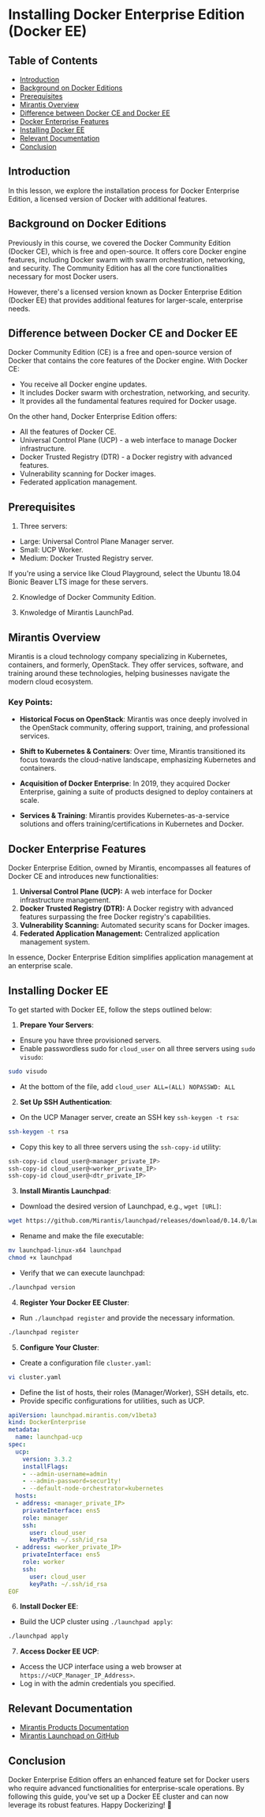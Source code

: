 # Installing Docker Enterprise Edition (Docker EE)

## Table of Contents

- [Introduction](#introduction)
- [Background on Docker Editions](#background-on-docker-editions)
- [Prerequisites](#prerequisites)
- [Mirantis Overview](#mirantis-overview)
- [Difference between Docker CE and Docker EE](#difference-between-docker-ce-and-docker-ee)
- [Docker Enterprise Features](#docker-enterprise-features)
- [Installing Docker EE](#installing-docker-ee)
- [Relevant Documentation](#relevant-documentation)
- [Conclusion](#conclusion)

## Introduction

In this lesson, we explore the installation process for Docker Enterprise Edition, a licensed version of Docker with additional features.

## Background on Docker Editions

Previously in this course, we covered the Docker Community Edition (Docker CE), which is free and open-source. It offers core Docker engine features, including Docker swarm with swarm orchestration, networking, and security. The Community Edition has all the core functionalities necessary for most Docker users.

However, there's a licensed version known as Docker Enterprise Edition (Docker EE) that provides additional features for larger-scale, enterprise needs.

## Difference between Docker CE and Docker EE

Docker Community Edition (CE) is a free and open-source version of Docker that contains the core features of the Docker engine. With Docker CE:

- You receive all Docker engine updates.
- It includes Docker swarm with orchestration, networking, and security.
- It provides all the fundamental features required for Docker usage.

On the other hand, Docker Enterprise Edition offers:

- All the features of Docker CE.
- Universal Control Plane (UCP) - a web interface to manage Docker infrastructure.
- Docker Trusted Registry (DTR) - a Docker registry with advanced features.
- Vulnerability scanning for Docker images.
- Federated application management.

## Prerequisites

1. Three servers: 
- Large: Universal Control Plane Manager server.
- Small: UCP Worker.
- Medium: Docker Trusted Registry server.

If you're using a service like Cloud Playground, select the Ubuntu 18.04 Bionic Beaver LTS image for these servers.
   
2. Knowledge of Docker Community Edition.

3. Knwoledge of Mirantis LaunchPad.

## Mirantis Overview

Mirantis is a cloud technology company specializing in Kubernetes, containers, and formerly, OpenStack. They offer services, software, and training around these technologies, helping businesses navigate the modern cloud ecosystem.

### Key Points:

- **Historical Focus on OpenStack**: Mirantis was once deeply involved in the OpenStack community, offering support, training, and professional services.
  
- **Shift to Kubernetes & Containers**: Over time, Mirantis transitioned its focus towards the cloud-native landscape, emphasizing Kubernetes and containers.

- **Acquisition of Docker Enterprise**: In 2019, they acquired Docker Enterprise, gaining a suite of products designed to deploy containers at scale.

- **Services & Training**: Mirantis provides Kubernetes-as-a-service solutions and offers training/certifications in Kubernetes and Docker.

## Docker Enterprise Features

Docker Enterprise Edition, owned by Mirantis, encompasses all features of Docker CE and introduces new functionalities:

1. **Universal Control Plane (UCP):** A web interface for Docker infrastructure management.
2. **Docker Trusted Registry (DTR):** A Docker registry with advanced features surpassing the free Docker registry's capabilities.
3. **Vulnerability Scanning:** Automated security scans for Docker images.
4. **Federated Application Management:** Centralized application management system.

In essence, Docker Enterprise Edition simplifies application management at an enterprise scale.

## Installing Docker EE

To get started with Docker EE, follow the steps outlined below:

1. **Prepare Your Servers**:
   
- Ensure you have three provisioned servers.
- Enable passwordless sudo for `cloud_user` on all three servers using `sudo visudo`:

```bash
sudo visudo
```

- At the bottom of the file, add `cloud_user ALL=(ALL) NOPASSWD: ALL`

2. **Set Up SSH Authentication**:

- On the UCP Manager server, create an SSH key `ssh-keygen -t rsa`:

```bash
ssh-keygen -t rsa
```

- Copy this key to all three servers using the `ssh-copy-id` utility:

```bash
ssh-copy-id cloud_user@<manager_private_IP>
ssh-copy-id cloud_user@<worker_private_IP>
ssh-copy-id cloud_user@<dtr_private_IP>
```

3. **Install Mirantis Launchpad**:

- Download the desired version of Launchpad, e.g., `wget [URL]`:

```bash
wget https://github.com/Mirantis/launchpad/releases/download/0.14.0/launchpad-linux-x64
```

- Rename and make the file executable:

```bash
mv launchpad-linux-x64 launchpad
chmod +x launchpad
```

- Verify that we can execute launchpad:

```bash
./launchpad version
```

4. **Register Your Docker EE Cluster**:

- Run `./launchpad register` and provide the necessary information.

```bash
./launchpad register
```

5. **Configure Your Cluster**:

- Create a configuration file `cluster.yaml`:

```bash
vi cluster.yaml
```

- Define the list of hosts, their roles (Manager/Worker), SSH details, etc.
- Provide specific configurations for utilities, such as UCP.

```yaml
apiVersion: launchpad.mirantis.com/v1beta3
kind: DockerEnterprise
metadata:
  name: launchpad-ucp
spec:
  ucp:
    version: 3.3.2
    installFlags:
    - --admin-username=admin
    - --admin-password=secur1ty!
    - --default-node-orchestrator=kubernetes
  hosts:
  - address: <manager_private_IP>
    privateInterface: ens5
    role: manager
    ssh:
      user: cloud_user
      keyPath: ~/.ssh/id_rsa
  - address: <worker_private_IP>
    privateInterface: ens5
    role: worker
    ssh:
      user: cloud_user
      keyPath: ~/.ssh/id_rsa
EOF
```

6. **Install Docker EE**:

- Build the UCP cluster using `./launchpad apply`:

```bash
./launchpad apply
```

7. **Access Docker EE UCP**:

- Access the UCP interface using a web browser at `https://<UCP_Manager_IP_Address>`.
- Log in with the admin credentials you specified.

## Relevant Documentation

- [Mirantis Products Documentation](https://docs.mirantis.com/welcome/)
- [Mirantis Launchpad on GitHub](https://github.com/Mirantis/launchpad)

## Conclusion

Docker Enterprise Edition offers an enhanced feature set for Docker users who require advanced functionalities for enterprise-scale operations. By following this guide, you've set up a Docker EE cluster and can now leverage its robust features. Happy Dockerizing! 🌱